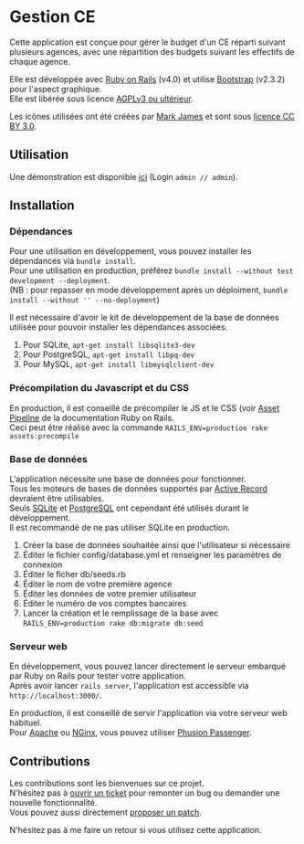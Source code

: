 # Gestion CE

Cette application est conçue pour gérer le budget d'un CE réparti suivant plusieurs agences, avec une répartition des
budgets suivant les effectifs de chaque agence.

Elle est développée avec [Ruby on Rails](http://rubyonrails.org/) (v4.0) et utilise [Bootstrap](http://getbootstrap.com/2.3.2/)
(v2.3.2) pour l'aspect graphique.<br/>
Elle est libérée sous licence [AGPLv3 ou ultérieur](https://www.gnu.org/licenses/agpl-3.0.html).

Les icônes utilisées ont été créées par [Mark James](http://www.famfamfam.com/lab/icons/silk/) et sont sous
[licence CC BY 3.0](https://creativecommons.org/licenses/by/3.0/).

## Utilisation

Une démonstration est disponible [ici](https://demo.imirhil.fr/gestion-ce/) (Login `admin // admin`).

## Installation

### Dépendances

Pour une utilisation en développement, vous pouvez installer les dépendances via `bundle install`.<br/>
Pour une utilisation en production, préférez `bundle install --without test development --deployment`.<br/>
(NB : pour repasser en mode développement après un déploiment, `bundle install --without '' --no-deployment`)

Il est nécessaire d'avoir le kit de développement de la base de données utilisée pour pouvoir installer les dépendances
associées.

1. Pour SQLite, `apt-get install libsqlite3-dev`
2. Pour PostgreSQL, `apt-get install libpq-dev`
2. Pour MySQL, `apt-get install libmysqlclient-dev`

### Précompilation du Javascript et du CSS

En production, il est conseillé de précompiler le JS et le CSS (voir [Asset Pipeline](http://guides.rubyonrails.org/asset_pipeline.html)
de la documentation Ruby on Rails.<br/>
Ceci peut être réalisé avec la commande `RAILS_ENV=production rake assets:precompile`

### Base de données

L'application nécessite une base de données pour fonctionner.<br/>
Tous les moteurs de bases de données supportés par [Active Record](http://guides.rubyonrails.org/active_record_basics.html)
devraient être utilisables.<br/>
Seuls [SQLite](https://www.sqlite.org/) et [PostgreSQL](http://www.postgresql.org/) ont cependant été utilisés durant le
développement.<br/>
Il est recommandé de ne pas utiliser SQLite en production.

1. Créer la base de données souhaitée ainsi que l'utilisateur si nécessaire
2. Éditer le fichier config/database.yml et renseigner les paramètres de connexion
3. Éditer le ficher db/seeds.rb
  1. Éditer le nom de votre première agence
  2. Éditer les données de votre premier utilisateur
  3. Éditer le numéro de vos comptes bancaires
4. Lancer la création et le remplissage de la base avec `RAILS_ENV=production rake db:migrate db:seed`

### Serveur web

En développement, vous pouvez lancer directement le serveur embarqué par Ruby on Rails pour tester votre application.<br/>
Après avoir lancer `rails server`, l'application est accessible via `http://localhost:3000/`.

En production, il est conseillé de servir l'application via votre serveur web habituel.<br/>
Pour [Apache](https://httpd.apache.org/) ou [NGinx](http://nginx.org/), vous pouvez utiliser
[Phusion Passenger](https://www.phusionpassenger.com/).

## Contributions

Les contributions sont les bienvenues sur ce projet.<br/>
N'hésitez pas à [ouvrir un ticket](https://github.com/aeris/gestion-ce/issues) pour remonter un bug ou demander une
nouvelle fonctionnalité.<br/>
Vous pouvez aussi directement [proposer un patch](https://github.com/aeris/gestion-ce/pulls).

N'hésitez pas à me faire un retour si vous utilisez cette application.
